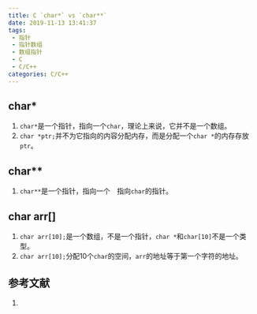 ```yaml
---
title: C `char*` vs `char**`
date: 2019-11-13 13:41:37
tags:
 - 指针
 - 指针数组
 - 数组指针
 - C
 - C/C++
categories: C/C++
---
```


##  char\*
1. `char*`是一个指针，指向一个`char`，理论上来说，它并不是一个数组。
2. `char *ptr;`并不为它指向的内容分配内存，而是分配一个`char *`的内存存放`ptr`。

## char\*\*
1. `char**`是一个指针，指向一个　指向`char`的指针。


## char arr[]
1. `char arr[10];`是一个数组，不是一个指针，`char *`和`char[10]`不是一个类型。
2. `char arr[10];`分配10个`char`的空间，`arr`的地址等于第一个字符的地址。

## 参考文献
1.

